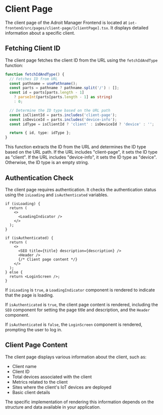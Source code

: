 # Client Page

The client page of the Adroit Manager Frontend is located at `iot-frontend/src/pages/client-page/[clientPage].tsx`. It displays detailed information about a specific client.

## Fetching Client ID

The client page fetches the client ID from the URL using the `fetchIdAndType` function:

```ts
function fetchIdAndType() {
  // Fetches ID from URL
  const pathname = usePathname();
  const parts = pathname ? pathname.split('/') : [];
  const id = parts[parts.length - 1]
    ? parseInt(parts[parts.length - 1] as string)
    : 0;

  // Determine the ID type based on the URL path
  const isClientId = parts.includes('client-page');
  const isDeviceId = parts.includes('device-info');
  const idType = isClientId ? 'client' : isDeviceId ? 'device' : '';

  return { id, type: idType };
}
```

This function extracts the ID from the URL and determines the ID type based on the URL path. If the URL includes "client-page", it sets the ID type as "client". If the URL includes "device-info", it sets the ID type as "device". Otherwise, the ID type is an empty string.

## Authentication Check

The client page requires authentication. It checks the authentication status using the `isLoading` and `isAuthenticated` variables.

```tsx
if (isLoading) {
  return (
    <>
      <LoadingIndicator />
    </>
  );
}

if (isAuthenticated) {
  return (
    <>
      <SEO title={title} description={description} />
      <Header />
      {/* Client page content */}
    </>
  );
} else {
  return <LoginScreen />;
}
```

If `isLoading` is `true`, a `LoadingIndicator` component is rendered to indicate that the page is loading.

If `isAuthenticated` is `true`, the client page content is rendered, including the `SEO` component for setting the page title and description, and the `Header` component.

If `isAuthenticated` is `false`, the `LoginScreen` component is rendered, prompting the user to log in.

## Client Page Content

The client page displays various information about the client, such as:

- Client name
- Client ID
- Total devices associated with the client
- Metrics related to the client
- Sites where the client's IoT devices are deployed
- Basic client details

The specific implementation of rendering this information depends on the structure and data available in your application.
